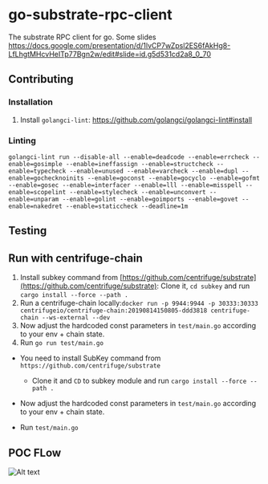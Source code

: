 # go-substrate-rpc-client

The substrate RPC client for go. Some slides https://docs.google.com/presentation/d/1lvCP7wZpsl2ES6fAkHg8-LfLhgtMHcvHeITp77Bgn2w/edit#slide=id.g5d531cd2a8_0_70

## Contributing

### Installation

1. Install `golangci-lint`: https://github.com/golangci/golangci-lint#install

### Linting

`golangci-lint run --disable-all --enable=deadcode --enable=errcheck --enable=gosimple --enable=ineffassign --enable=structcheck --enable=typecheck --enable=unused --enable=varcheck --enable=dupl --enable=gochecknoinits --enable=goconst --enable=gocyclo --enable=gofmt --enable=gosec --enable=interfacer --enable=lll --enable=misspell --enable=scopelint --enable=stylecheck --enable=unconvert --enable=unparam --enable=golint --enable=goimports --enable=govet --enable=nakedret --enable=staticcheck --deadline=1m`

## Testing

## Run with centrifuge-chain

1. Install subkey command from [https://github.com/centrifuge/substrate](https://github.com/centrifuge/substrate): Clone it, `cd subkey` and run `cargo install --force --path .`
2. Run a centrifuge-chain locally:`docker run -p 9944:9944 -p 30333:30333 centrifugeio/centrifuge-chain:20190814150805-ddd3818 centrifuge-chain --ws-external --dev`
3. Now adjust the hardcoded const parameters in `test/main.go` according to your env + chain state.
4. Run `go run test/main.go`

- You need to install SubKey command from `https://github.com/centrifuge/substrate`
   - Clone it and `CD` to subkey module and run `cargo install --force --path .`
   
- Now adjust the hardcoded const parameters in `test/main.go` according to your env + chain state.
- Run `test/main.go`

## POC FLow

![Alt text](extrinsic-execution.png?raw=true "Extrinsic Execution")
